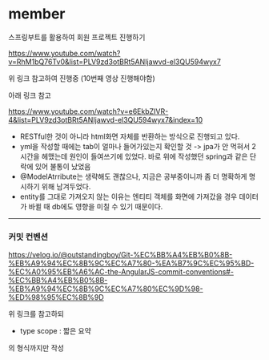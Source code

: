 # member
스프링부트를 활용하여 회원 프로젝트 진행하기

https://www.youtube.com/watch?v=RhM1bQ76Tv0&list=PLV9zd3otBRt5ANIjawvd-el3QU594wyx7

위 링크 참고하여 진행중 (10번째 영상 진행해야함)

아래 링크 참고

https://www.youtube.com/watch?v=e6EkbZIVR-4&list=PLV9zd3otBRt5ANIjawvd-el3QU594wyx7&index=10


* RESTful한 것이 아니라 html화면 자체를 반환하는 방식으로 진행되고 있다.
* yml을 작성할 때에는 tab이 얼마나 들어가있는지 확인할 것
 -> jpa가 안 먹혀서 2시간을 헤맸는데 원인이 들여쓰기에 있었다. 바로 위에 작성했던 spring과 같은 단락에 있어 불통이 났었음
* @ModelAtrribute는 생략해도 괜찮으나, 지금은 공부중이니까 좀 더 명확하게 명시하기 위해 남겨두었다.
* entity를 그대로 가져오지 않는 이유는 엔티티 객체를 화면에 가져갔을 경우 데이터가 바뀔 때  db에도 영향을 미칠 수 있기 때문이다.
-----
### 커밋 컨벤션

https://velog.io/@outstandingboy/Git-%EC%BB%A4%EB%B0%8B-%EB%A9%94%EC%8B%9C%EC%A7%80-%EA%B7%9C%EC%95%BD-%EC%A0%95%EB%A6%AC-the-AngularJS-commit-conventions#-%EC%BB%A4%EB%B0%8B-%EB%A9%94%EC%8B%9C%EC%A7%80%EC%9D%98-%ED%98%95%EC%8B%9D

위 링크를 참고하되
* type scope : 짧은 요약

의 형식까지만 작성